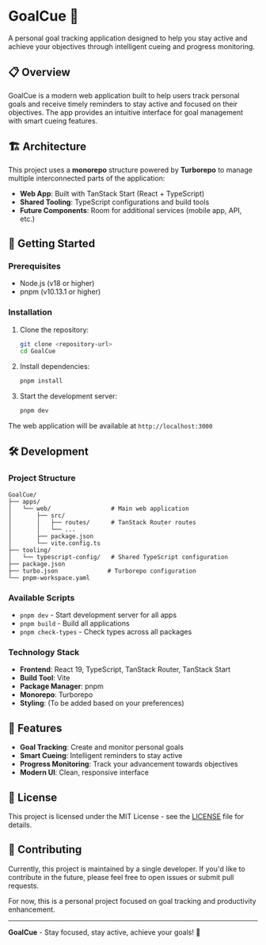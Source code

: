 # GoalCue 🎯

A personal goal tracking application designed to help you stay active and achieve your objectives through intelligent cueing and progress monitoring.

## 📋 Overview

GoalCue is a modern web application built to help users track personal goals and receive timely reminders to stay active and focused on their objectives. The app provides an intuitive interface for goal management with smart cueing features.

## 🏗️ Architecture

This project uses a **monorepo** structure powered by **Turborepo** to manage multiple interconnected parts of the application:

- **Web App**: Built with TanStack Start (React + TypeScript)
- **Shared Tooling**: TypeScript configurations and build tools
- **Future Components**: Room for additional services (mobile app, API, etc.)

## 🚀 Getting Started

### Prerequisites

- Node.js (v18 or higher)
- pnpm (v10.13.1 or higher)

### Installation

1. Clone the repository:

   ```bash
   git clone <repository-url>
   cd GoalCue
   ```

2. Install dependencies:

   ```bash
   pnpm install
   ```

3. Start the development server:
   ```bash
   pnpm dev
   ```

The web application will be available at `http://localhost:3000`

## 🛠️ Development

### Project Structure

```
GoalCue/
├── apps/
│   └── web/                 # Main web application
│       ├── src/
│       │   ├── routes/      # TanStack Router routes
│       │   └── ...
│       ├── package.json
│       └── vite.config.ts
├── tooling/
│   └── typescript-config/   # Shared TypeScript configuration
├── package.json
├── turbo.json              # Turborepo configuration
└── pnpm-workspace.yaml
```

### Available Scripts

- `pnpm dev` - Start development server for all apps
- `pnpm build` - Build all applications
- `pnpm check-types` - Check types across all packages

### Technology Stack

- **Frontend**: React 19, TypeScript, TanStack Router, TanStack Start
- **Build Tool**: Vite
- **Package Manager**: pnpm
- **Monorepo**: Turborepo
- **Styling**: (To be added based on your preferences)

## 🎯 Features

- **Goal Tracking**: Create and monitor personal goals
- **Smart Cueing**: Intelligent reminders to stay active
- **Progress Monitoring**: Track your advancement towards objectives
- **Modern UI**: Clean, responsive interface

## 📝 License

This project is licensed under the MIT License - see the [LICENSE](LICENSE) file for details.

## 🤝 Contributing

Currently, this project is maintained by a single developer. If you'd like to contribute in the future, please feel free to open issues or submit pull requests.

For now, this is a personal project focused on goal tracking and productivity enhancement.

---

**GoalCue** - Stay focused, stay active, achieve your goals! 🎯
